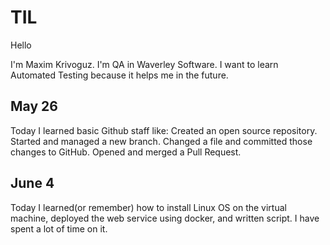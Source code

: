 # TIL

Hello

I'm Maxim Krivoguz. I'm QA in Waverley Software. I want to learn Automated Testing because it helps me in the future.

## May 26

Today I learned basic Github staff like:
Created an open source repository.
Started and managed a new branch.
Changed a file and committed those changes to GitHub.
Opened and merged a Pull Request.

## June 4

Today I learned(or remember) how to install Linux OS on the virtual machine, deployed the web service using docker, and written script. I have spent a lot of time on it.
